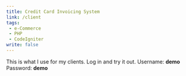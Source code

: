 ```yaml
---
title: Credit Card Invoicing System
link: /client
tags:
 - e-Commerce
 - PHP
 - CodeIgniter
write: false
---
```


This is what I use for my clients. Log in and try it out.
Username: <b>demo</b><br />Password: <b>demo</b>